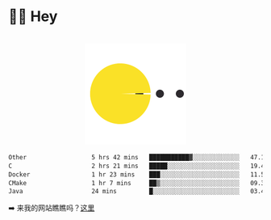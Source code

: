 
# 👋🏻 Hey
<div align="center">
	<br>
	<img src="https://raw.githubusercontent.com/Aniket965/Aniket965/master/pacman.svg?sanitize=true" width="200" height="200">
	<br>
</div>

<!--START_SECTION:waka-->

```txt
Other                  5 hrs 42 mins   ███████████▓░░░░░░░░░░░░░   47.19 %
C                      2 hrs 21 mins   █████░░░░░░░░░░░░░░░░░░░░   19.43 %
Docker                 1 hr 23 mins    ███░░░░░░░░░░░░░░░░░░░░░░   11.54 %
CMake                  1 hr 7 mins     ██▒░░░░░░░░░░░░░░░░░░░░░░   09.34 %
Java                   24 mins         █░░░░░░░░░░░░░░░░░░░░░░░░   03.43 %
```

<!--END_SECTION:waka-->

 ➡️  来我的网站瞧瞧吗？[这里](https://www.shaolongfei.com)
